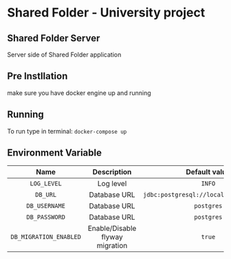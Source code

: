# Shared Folder - University project
## Shared Folder Server
Server side of Shared Folder application

## Pre Instllation
make sure you have docker engine up and running

## Running
To run type in terminal:
```docker-compose up```

## Environment Variable
| Name          | Description                                      | Default value                          |
| :---:         | :---:                                           | :---:                                   |
| `LOG_LEVEL`   | Log level                                       | `INFO`                                  |
| `DB_URL`      | Database URL                                    | `jdbc:postgresql://localhost:5432/file` |
| `DB_USERNAME` | Database URL                                    | `postgres`                              |
| `DB_PASSWORD` | Database URL                                    | `postgres`                              |
| `DB_MIGRATION_ENABLED` | Enable/Disable flyway migration        | `true`                                  |
